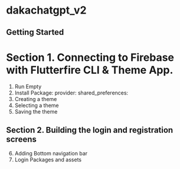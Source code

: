# dakachatgpt_v2

## Getting Started
# Section 1. Connecting  to Firebase with Flutterfire CLI & Theme App.
1. Run Empty
2. Install Package: provider:  shared_preferences:
3. Creating a theme
4. Selecting a theme
5. Saving the theme
## Section 2. Building the login and registration screens
6. Adding Bottom navigation bar
7. Login Packages and assets


